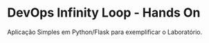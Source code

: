 # DevOps Infinity Loop - Hands On
Aplicação Simples em Python/Flask para exemplificar o Laboratório.
